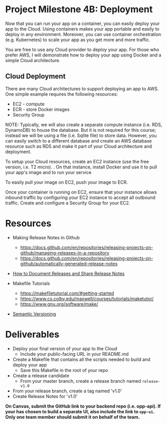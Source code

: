 # Project Milestone 4B: Deployment

Now that you can run your app on a container, you can easily deploy your app to the Cloud. Using containers makes your app portable and easily to deploy in any environment. Moreover, you can use container orchestration (e.g. Kubernetes) to scale your app as you get more and more traffic.

You are free to use any Cloud provider to deploy your app. For those who prefer AWS, I will demonstrate how to deploy your app using Docker and a simple Cloud architecture.  

## Cloud Deployment

There are many Cloud architectures to support deploying an app to AWS. One simple example requires the following resources:

* EC2 - compute
* ECR - store Docker images
* Security Group

NOTE: Typically, we will also create a separate compute instance (i.e. RDS, DynamoDB) to house the database. But it is not required 
for this course; instead we will be using a file (i.e. Sqlite file) to store data. However, you can easily switch to a different database and create an AWS database resource such as RDS and make it part of 
your Cloud architecture and deployment. 

To setup your Cloud resources, create an EC2 instance (use the free version, i.e. T2 micro). .
On that instance, install Docker and use it to pull your app's image and to run your service 

To easily pull your image on EC2, push your image to ECR. 

Once your container is running on EC2, ensure that your instance allows inbound traffic by configuring your EC2 instance to accept all outbound traffic. 
Create and configure a Security Group for your EC2. 

# Resources

* Making Release Notes in Github
  * https://docs.github.com/en/repositories/releasing-projects-on-github/managing-releases-in-a-repository
  * https://docs.github.com/en/repositories/releasing-projects-on-github/automatically-generated-release-notes

* [How to Document Releases and Share Release Notes](https://confluence.atlassian.com/doc/blog/2015/10/how-to-document-releases-and-share-release-notes/)

* Makefile Tutorials
  * https://makefiletutorial.com/#getting-started
  * https://www.cs.colby.edu/maxwell/courses/tutorials/maketutor/
  * https://www.gnu.org/software/make/

* [Semantic Versioning](https://semver.org/)

# Deliverables

* Deploy your final version of your app to the Cloud
  * Include your public-facing URL in your README.md
* Create a Makefile that contains all the scripts needed to build and deploy your app
  * Save this Makefile in the root of your repo 
* Create a release candidate
  * From your master branch, create a release branch named `release-v1.0`
* From your release branch, create a tag named 'v1.0'
* Create Release Notes for 'v1.0'

**On Canvas, submit the GitHub link to your backend repo (i.e. opp-api). If your has chosen to build a separate UI, also include the link to `opp-ui`. Only one team member should submit it on behalf of the team.**  
